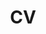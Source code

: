 ---
layout: cv
permalink: /cv/
title: CV
nav: true
nav_order: 4
cv_pdf: example_pdf.pdf
description:
toc:
  sidebar: left
---
